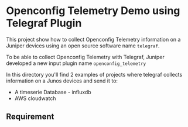 
# Openconfig Telemetry Demo using Telegraf Plugin

This project show how to collect Openconfig Telemetry information on a Juniper devices
using an open source software name `telegraf`.

To be able to collect Openconfig Telemetry with Telegraf, Juniper developed a new input plugin name `openconfig_telemetry`

In this directory you'll find 2 examples of projects where telegraf collects information on a Junos devices and send it to:
- A timeserie Database - influxdb
- AWS cloudwatch


## Requirement
